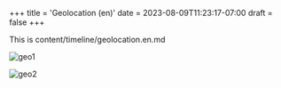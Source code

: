 +++
title = 'Geolocation (en)'
date = 2023-08-09T11:23:17-07:00
draft = false
+++

This is content/timeline/geolocation.en.md

![geo1](../geo1.jpg)

![geo2](../geo2.jpg)
